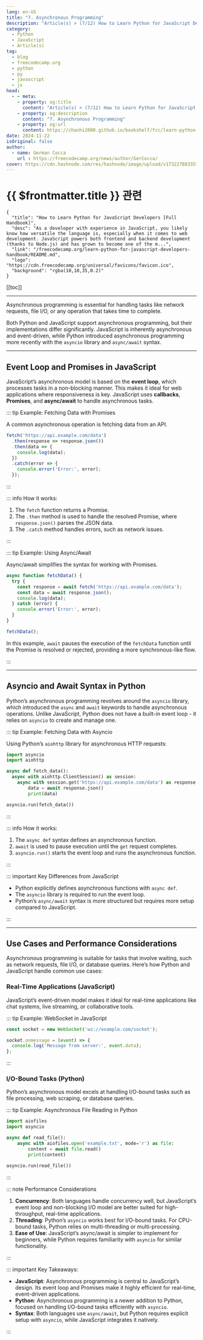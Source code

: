 ```yaml
---
lang: en-US
title: "7. Asynchronous Programming"
description: "Article(s) > (7/12) How to Learn Python for JavaScript Developers [Full Handbook]"
category:
  - Python
  - JavaScript
  - Article(s)
tag:
  - blog
  - freecodecamp.org
  - python
  - py
  - javascript
  - js
head:
  - - meta:
    - property: og:title
      content: "Article(s) > (7/12) How to Learn Python for JavaScript Developers [Full Handbook]"
    - property: og:description
      content: "7. Asynchronous Programming"
    - property: og:url
      content: https://chanhi2000.github.io/bookshelf/fcc/learn-python-for-javascript-developers-handbook/7-asynchronous-programming.html
date: 2024-11-22
isOriginal: false
author:
  - name: German Cocca
    url : https://freecodecamp.org/news/author/GerCocca/
cover: https://cdn.hashnode.com/res/hashnode/image/upload/v1732278833514/c23ea6ad-25b9-45c9-a7a7-c32499ca1d8b.jpeg
---
```


# {{ $frontmatter.title }} 관련

```component VPCard
{
  "title": "How to Learn Python for JavaScript Developers [Full Handbook]",
  "desc": "As a developer with experience in JavaScript, you likely know how versatile the language is, especially when it comes to web development. JavaScript powers both frontend and backend development (thanks to Node.js) and has grown to become one of the m...",
  "link": "/freecodecamp.org/learn-python-for-javascript-developers-handbook/README.md",
  "logo": "https://cdn.freecodecamp.org/universal/favicons/favicon.ico",
  "background": "rgba(10,10,35,0.2)"
}
```

[[toc]]

---

<SiteInfo
  name="How to Learn Python for JavaScript Developers [Full Handbook]"
  desc="As a developer with experience in JavaScript, you likely know how versatile the language is, especially when it comes to web development. JavaScript powers both frontend and backend development (thanks to Node.js) and has grown to become one of the m..."
  url="https://freecodecamp.org/news/learn-python-for-javascript-developers-handbook#heading-7-asynchronous-programming"
  logo="https://cdn.freecodecamp.org/universal/favicons/favicon.ico"
  preview="https://cdn.hashnode.com/res/hashnode/image/upload/v1732278833514/c23ea6ad-25b9-45c9-a7a7-c32499ca1d8b.jpeg"/>

Asynchronous programming is essential for handling tasks like network requests, file I/O, or any operation that takes time to complete.

Both Python and JavaScript support asynchronous programming, but their implementations differ significantly. JavaScript is inherently asynchronous and event-driven, while Python introduced asynchronous programming more recently with the `asyncio` library and `async/await` syntax.

---

## Event Loop and Promises in JavaScript

JavaScript’s asynchronous model is based on the **event loop**, which processes tasks in a non-blocking manner. This makes it ideal for web applications where responsiveness is key. JavaScript uses **callbacks**, **Promises**, and **async/await** to handle asynchronous tasks.

::: tip Example: Fetching Data with Promises

A common asynchronous operation is fetching data from an API.

```js
fetch('https://api.example.com/data')
  .then(response => response.json())
  .then(data => {
    console.log(data);
  })
  .catch(error => {
    console.error('Error:', error);
  });
```

:::

::: info How it works:

1. The `fetch` function returns a Promise.
2. The `.then` method is used to handle the resolved Promise, where `response.json()` parses the JSON data.
3. The `.catch` method handles errors, such as network issues.

:::

::: tip Example: Using Async/Await

Async/await simplifies the syntax for working with Promises.

```js
async function fetchData() {
  try {
    const response = await fetch('https://api.example.com/data');
    const data = await response.json();
    console.log(data);
  } catch (error) {
    console.error('Error:', error);
  }
}

fetchData();
```

In this example, `await` pauses the execution of the `fetchData` function until the Promise is resolved or rejected, providing a more synchronous-like flow.

:::

---

## Asyncio and Await Syntax in Python

Python’s asynchronous programming revolves around the `asyncio` library, which introduced the `async` and `await` keywords to handle asynchronous operations. Unlike JavaScript, Python does not have a built-in event loop - it relies on `asyncio` to create and manage one.

::: tip Example: Fetching Data with Asyncio

Using Python’s `aiohttp` library for asynchronous HTTP requests:

```py
import asyncio
import aiohttp

async def fetch_data():
  async with aiohttp.ClientSession() as session:
    async with session.get('https://api.example.com/data') as response:
        data = await response.json()
        print(data)

asyncio.run(fetch_data())
```

:::

::: info How it works:

1. The `async def` syntax defines an asynchronous function.
2. `await` is used to pause execution until the `get` request completes.
3. `asyncio.run()` starts the event loop and runs the asynchronous function.

:::

::: important Key Differences from JavaScript

- Python explicitly defines asynchronous functions with `async def`.
- The `asyncio` library is required to run the event loop.
- Python’s `async/await` syntax is more structured but requires more setup compared to JavaScript.

:::

---

## Use Cases and Performance Considerations

Asynchronous programming is suitable for tasks that involve waiting, such as network requests, file I/O, or database queries. Here’s how Python and JavaScript handle common use cases:

### <VPIcon icon="fa-brands fa-js"/>Real-Time Applications (JavaScript)

JavaScript’s event-driven model makes it ideal for real-time applications like chat systems, live streaming, or collaborative tools.

::: tip Example: WebSocket in JavaScript

```js
const socket = new WebSocket('ws://example.com/socket');

socket.onmessage = (event) => {
  console.log('Message from server:', event.data);
};
```

:::

### <VPIcon icon="fa-brands fa-python"/>I/O-Bound Tasks (Python)

Python’s asynchronous model excels at handling I/O-bound tasks such as file processing, web scraping, or database queries.

::: tip Example: Asynchronous File Reading in Python

```py
import aiofiles
import asyncio

async def read_file():
    async with aiofiles.open('example.txt', mode='r') as file:
        content = await file.read()
        print(content)

asyncio.run(read_file())
```

:::

::: note Performance Considerations

1. **Concurrency**: Both languages handle concurrency well, but JavaScript’s event loop and non-blocking I/O model are better suited for high-throughput, real-time applications.
2. **Threading**: Python’s `asyncio` works best for I/O-bound tasks. For CPU-bound tasks, Python relies on multi-threading or multi-processing.
3. **Ease of Use**: JavaScript’s async/await is simpler to implement for beginners, while Python requires familiarity with `asyncio` for similar functionality.

:::

::: important Key Takeaways:

- **JavaScript**: Asynchronous programming is central to JavaScript’s design. Its event loop and Promises make it highly efficient for real-time, event-driven applications.
- **Python**: Asynchronous programming is a newer addition to Python, focused on handling I/O-bound tasks efficiently with `asyncio`.
- **Syntax**: Both languages use `async/await`, but Python requires explicit setup with `asyncio`, while JavaScript integrates it natively.

:::